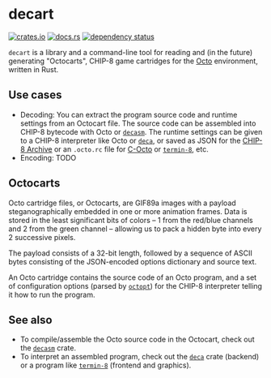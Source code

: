 decart
======
[![crates.io](https://img.shields.io/crates/v/decart.svg)](https://crates.io/crates/decart)
[![docs.rs](https://img.shields.io/docsrs/decart.svg)](https://docs.rs/decart)
[![dependency status](https://deps.rs/crate/decart/0.0.3/status.svg)](https://deps.rs/crate/decart/)

`decart` is a library and a command-line tool for reading and (in the future) generating "Octocarts",
CHIP-8 game cartridges for the [Octo](https://github.com/JohnEarnest/Octo) environment, written in Rust.

Use cases
---------

* Decoding: You can extract the program source code and runtime settings from an
  Octocart file. The source code can be assembled into CHIP-8 bytecode with Octo or
  [`decasm`](https://crates.io/crates/decasm). The runtime settings can be given to a CHIP-8 interpreter like Octo or
  [`deca`](https://crates.io/crates/deca), or saved as JSON for the [CHIP-8
  Archive](https://github.com/JohnEarnest/chip8Archive) or an `.octo.rc` file for [C-Octo](https://github.com/JohnEarnest/c-octo) or [`termin-8`](https://crates.io/crates/termin-8), etc.
* Encoding: TODO

Octocarts
---------

Octo cartridge files, or Octocarts, are GIF89a images with a payload steganographically embedded in one or more animation frames. Data is stored in the least significant bits of colors – 1 from the red/blue channels and 2 from the green channel – allowing us to pack a hidden byte into every 2 successive pixels.

The payload consists of a 32-bit length, followed by a sequence of ASCII bytes
consisting of the JSON-encoded options dictionary and source text.

An Octo cartridge contains the source code of an Octo program, and a set of
configuration options (parsed by [`octopt`](https://crates.io/crates/octopt))
for the CHIP-8 interpreter telling it how to run the program.

See also
--------

* To compile/assemble the Octo source code in the Octocart, check out the [`decasm`](https://crates.io/crates/decasm) crate.
* To interpret an assembled program, check out the [`deca`](https://crates.io/crates/deca) crate (backend) or
  a program like [`termin-8`](https://crates.io/crates/termin-8) (frontend and graphics).
